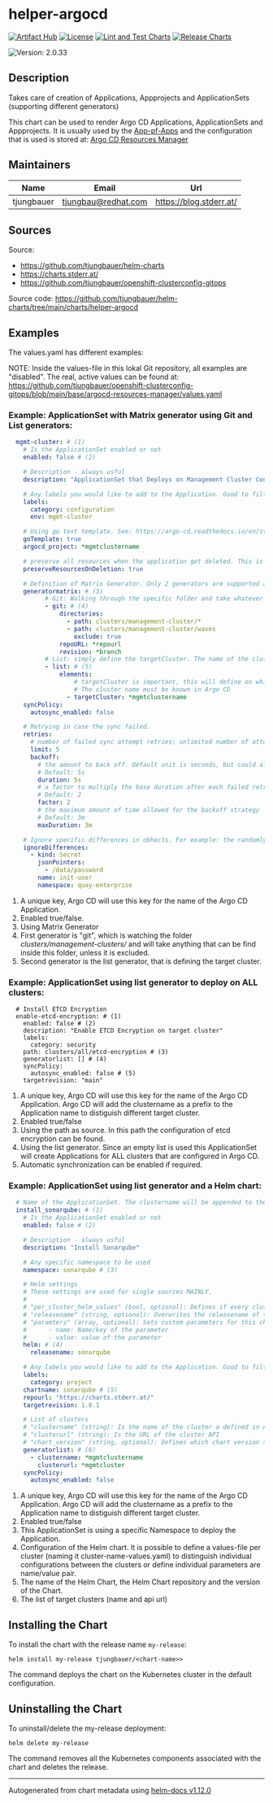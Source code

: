

# helper-argocd

  [![Artifact Hub](https://img.shields.io/endpoint?url=https://artifacthub.io/badge/repository/openshift-bootstraps)](https://artifacthub.io/packages/search?repo=openshift-bootstraps)
  [![License](https://img.shields.io/badge/License-Apache_2.0-blue.svg)](https://opensource.org/licenses/Apache-2.0)
  [![Lint and Test Charts](https://github.com/tjungbauer/helm-charts/actions/workflows/lint_and_test_charts.yml/badge.svg)](https://github.com/tjungbauer/helm-charts/actions/workflows/lint_and_test_charts.yml)
  [![Release Charts](https://github.com/tjungbauer/helm-charts/actions/workflows/release.yml/badge.svg)](https://github.com/tjungbauer/helm-charts/actions/workflows/release.yml)

  ![Version: 2.0.33](https://img.shields.io/badge/Version-2.0.33-informational?style=flat-square)

 

  ## Description

  Takes care of creation of Applications, Appprojects and ApplicationSets (supporting different generators)

This chart can be used to render Argo CD Applications, ApplicationSets and Appprojects.
It is usually used by the [App-pf-Apps](https://github.com/tjungbauer/openshift-clusterconfig-gitops/tree/main/base/init_app_of_apps) and the configuration
that is used is stored at: [Argo CD Resources Manager](https://github.com/tjungbauer/openshift-clusterconfig-gitops/blob/main/base/argocd-resources-manager/values.yaml)

## Maintainers

| Name | Email | Url |
| ---- | ------ | --- |
| tjungbauer | <tjungbau@redhat.com> | <https://blog.stderr.at/> |

## Sources
Source:
* <https://github.com/tjungbauer/helm-charts>
* <https://charts.stderr.at/>
* <https://github.com/tjungbauer/openshift-clusterconfig-gitops>

Source code: https://github.com/tjungbauer/helm-charts/tree/main/charts/helper-argocd

## Examples

The values.yaml has different examples:

NOTE: Inside the values-file in this lokal Git repository, all examples are "disabled". The real, active values can be found at: https://github.com/tjungbauer/openshift-clusterconfig-gitops/blob/main/base/argocd-resources-manager/values.yaml

### Example: ApplicationSet with Matrix generator using Git and List generators:

```yaml
  mgmt-cluster: # (1)
    # Is the ApplicationSet enabled or not
    enabled: false # (2)

    # Description - always usful
    description: "ApplicationSet that Deploys on Management Cluster Configuration (using Matrix Generator)"

    # Any labels you would like to add to the Application. Good to filter it in the Argo CD UI.
    labels:
      category: configuration
      env: mgmt-cluster

    # Using go text template. See: https://argo-cd.readthedocs.io/en/stable/operator-manual/applicationset/GoTemplate/
    goTemplate: true
    argocd_project: *mgmtclustername

    # preserve all resources when the application get deleted. This is useful to keep that workload even if Argo CD is removed or severely changed.
    preserveResourcesOnDeletion: true

    # Definition of Matrix Generator. Only 2 generators are supported at the moment
    generatormatrix: # (3)
          # Git: Walking through the specific folder and take whatever is there.
          - git: # (4)
              directories:
                - path: clusters/management-cluster/*
                - path: clusters/management-cluster/waves
                  exclude: true
              repoURL: *repourl
              revision: *branch
          # List: simply define the targetCluster. The name of the cluster must be known by Argo CD
          - list: # (5)
              elements:
                  # targetCluster is important, this will define on which cluster it will be rolled out.
                  # The cluster name must be known in Argo CD
                - targetCluster: *mgmtclustername
    syncPolicy:
      autosync_enabled: false

    # Retrying in case the sync failed.
    retries:
      # number of failed sync attempt retries; unlimited number of attempts if less than 0
      limit: 5
      backoff:
        # the amount to back off. Default unit is seconds, but could also be a duration (e.g. "2m", "1h")
        # Default: 5s
        duration: 5s
        # a factor to multiply the base duration after each failed retry
        # Default: 2
        factor: 2
        # the maximum amount of time allowed for the backoff strategy
        # Default: 3m
        maxDuration: 3m

    # Ignore specific differences in obhects. For example: the randomly generated password string in the secret for Quay.
    ignoreDifferences:
      - kind: Secret
        jsonPointers:
          - /data/password
        name: init-user
        namespace: quay-enterprise
```
1. A unique key, Argo CD will use this key for the name of the Argo CD Application.
2. Enabled true/false.
3. Using Matrix Generator
4. First generator is "git", which is watching the folder *clusters/management-clusters/* and will take anything that can be find inside this folder, unless it is excluded.
5. Second generator is the list generator, that is defining the target cluster.

### Example: ApplicationSet using list generator to deploy on ALL clusters:

```ymal
  # Install ETCD Encryption
  enable-etcd-encryption: # (1)
    enabled: false # (2)
    description: "Enable ETCD Encryption on target cluster"
    labels:
      category: security
    path: clusters/all/etcd-encryption # (3)
    generatorlist: [] # (4)
    syncPolicy:
      autosync_enabled: false # (5)
    targetrevision: "main"
```
1. A unique key, Argo CD will use this key for the name of the Argo CD Application. Argo CD will add the clustername as a prefix to the Application name to distiguish different target cluster.
2. Enabled true/false
3. Using the path as source. In this path the configuration of etcd encryption can be found.
4. Using the list generator. Since an empty list is used this ApplicationSet will create Applications for ALL clusters that are configured in Argo CD.
5. Automatic synchronization can be enabled if required.

### Example: ApplicationSet using list generator and a Helm chart:

```yaml
  # Name of the ApplicationSet. The clustername will be appended to the Application
  install_sonarqube: # (1)
    # Is the ApplicationSet enabled or not
    enabled: false # (2)

    # Description - always usful
    description: "Install Sonarqube"

    # Any specific namespace to be used
    namespace: sonarqube # (3)

    # Helm settings
    # These settings are used for single sources MAINLY.
    #
    # "per_cluster_helm_values" (bool, optional): Defines if every cluster known in Argo CD is using a spearate values-file. This values-file must be named <cluster-name>-values.yaml
    # "releasename" (string, optional): Overwrites the releasename of the chart
    # "paramters" (array, optional): Sets custom parameters for this chart. The list looks like:
    #      - name: Name/key of the parameter
    #      - value: value of the parameter
    helm: # (4)
      releasename: sonarqube

    # Any labels you would like to add to the Application. Good to filter it in the Argo CD UI.
    labels:
      category: project
    chartname: sonarqube # (5)
    repourl: "https://charts.stderr.at/"
    targetrevision: 1.0.1

    # List of clusters
    # "clustername" (string): Is the name of the cluster a defined in Argo CD
    # "clusterurl" (string): Is the URL of the cluster API
    # "chart_version" (string, optional): Defines which chart version shall be deployed on each cluster.
    generatorlist: # (6)
      - clustername: *mgmtclustername
        clusterurl: *mgmtcluster
    syncPolicy:
      autosync_enabled: false
```
1. A unique key, Argo CD will use this key for the name of the Argo CD Application. Argo CD will add the clustername as a prefix to the Application name to distiguish different target cluster.
2. Enabled true/false
3. This ApplicationSet is using a specific Namespace to deploy the Application.
4. Configuration of the Helm chart. It is possible to define a values-file per cluster (naming it cluster-name-values.yaml) to distinguish individual configurations between the clusters or define individual parameters are name/value pair.
5. The name of the Helm Chart, the Helm Chart repository and the version of the Chart.
6. The list of target clusters (name and api url)

## Installing the Chart

To install the chart with the release name `my-release`:

```console
helm install my-release tjungbauer/<chart-name>>
```

The command deploys the chart on the Kubernetes cluster in the default configuration.

## Uninstalling the Chart

To uninstall/delete the my-release deployment:

```console
helm delete my-release
```

The command removes all the Kubernetes components associated with the chart and deletes the release.

----------------------------------------------
Autogenerated from chart metadata using [helm-docs v1.12.0](https://github.com/norwoodj/helm-docs/releases/v1.12.0)
